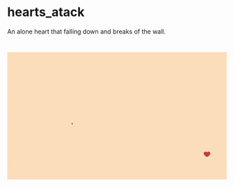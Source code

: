# hearts_atack

An alone heart that falling down and breaks of the wall.

# 

![readme](img/readme.gif)